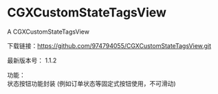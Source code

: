 # CGXCustomStateTagsView
A CGXCustomStateTagsView

 下载链接：https://github.com/974794055/CGXCustomStateTagsView.git
  
  最新版本号： 1.1.2

 功能：    
   状态按钮功能封装   (例如订单状态等固定式按钮使用，不可滑动)
   
   
 



